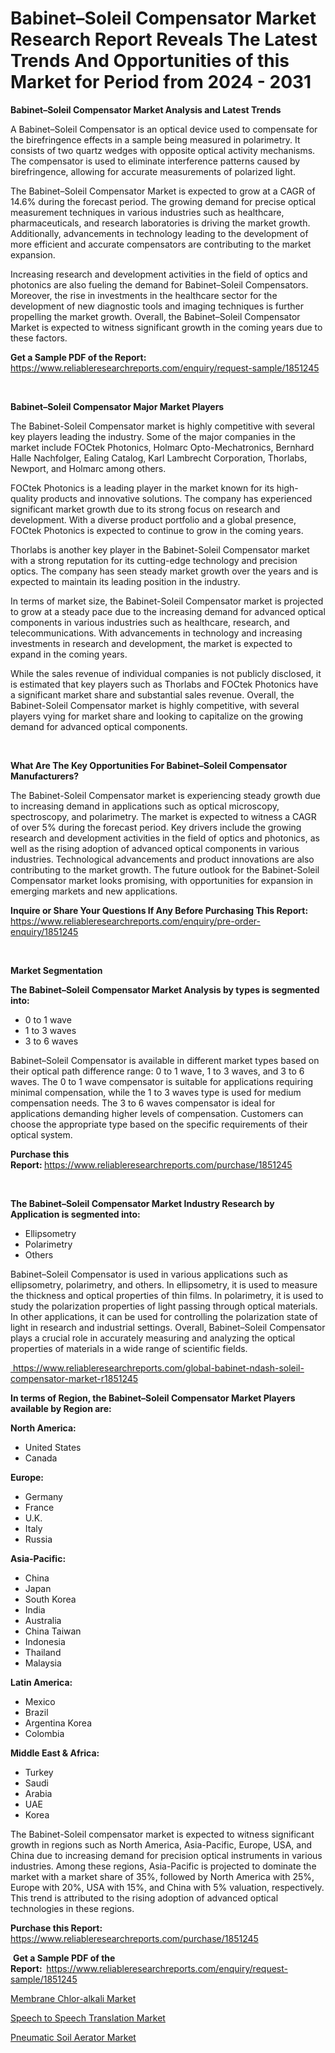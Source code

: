 <p><h1>Babinet–Soleil Compensator Market Research Report Reveals The Latest Trends And Opportunities of this Market for Period from 2024 - 2031</h1></p><p><strong>Babinet–Soleil Compensator Market Analysis and Latest Trends</strong></p>
<p><p>A Babinet–Soleil Compensator is an optical device used to compensate for the birefringence effects in a sample being measured in polarimetry. It consists of two quartz wedges with opposite optical activity mechanisms. The compensator is used to eliminate interference patterns caused by birefringence, allowing for accurate measurements of polarized light.</p><p>The Babinet–Soleil Compensator Market is expected to grow at a CAGR of 14.6% during the forecast period. The growing demand for precise optical measurement techniques in various industries such as healthcare, pharmaceuticals, and research laboratories is driving the market growth. Additionally, advancements in technology leading to the development of more efficient and accurate compensators are contributing to the market expansion.</p><p>Increasing research and development activities in the field of optics and photonics are also fueling the demand for Babinet–Soleil Compensators. Moreover, the rise in investments in the healthcare sector for the development of new diagnostic tools and imaging techniques is further propelling the market growth. Overall, the Babinet–Soleil Compensator Market is expected to witness significant growth in the coming years due to these factors.</p></p>
<p><strong>Get a Sample PDF of the Report:&nbsp;</strong> <a href="https://www.reliableresearchreports.com/enquiry/request-sample/1851245">https://www.reliableresearchreports.com/enquiry/request-sample/1851245</a></p>
<p>&nbsp;</p>
<p><strong>Babinet–Soleil Compensator Major Market Players</strong></p>
<p><p>The Babinet-Soleil Compensator market is highly competitive with several key players leading the industry. Some of the major companies in the market include FOCtek Photonics, Holmarc Opto-Mechatronics, Bernhard Halle Nachfolger, Ealing Catalog, Karl Lambrecht Corporation, Thorlabs, Newport, and Holmarc among others.</p><p>FOCtek Photonics is a leading player in the market known for its high-quality products and innovative solutions. The company has experienced significant market growth due to its strong focus on research and development. With a diverse product portfolio and a global presence, FOCtek Photonics is expected to continue to grow in the coming years.</p><p>Thorlabs is another key player in the Babinet-Soleil Compensator market with a strong reputation for its cutting-edge technology and precision optics. The company has seen steady market growth over the years and is expected to maintain its leading position in the industry.</p><p>In terms of market size, the Babinet-Soleil Compensator market is projected to grow at a steady pace due to the increasing demand for advanced optical components in various industries such as healthcare, research, and telecommunications. With advancements in technology and increasing investments in research and development, the market is expected to expand in the coming years.</p><p>While the sales revenue of individual companies is not publicly disclosed, it is estimated that key players such as Thorlabs and FOCtek Photonics have a significant market share and substantial sales revenue. Overall, the Babinet-Soleil Compensator market is highly competitive, with several players vying for market share and looking to capitalize on the growing demand for advanced optical components.</p></p>
<p>&nbsp;</p>
<p><strong>What Are The Key Opportunities For Babinet–Soleil Compensator Manufacturers?</strong></p>
<p><p>The Babinet-Soleil Compensator market is experiencing steady growth due to increasing demand in applications such as optical microscopy, spectroscopy, and polarimetry. The market is expected to witness a CAGR of over 5% during the forecast period. Key drivers include the growing research and development activities in the field of optics and photonics, as well as the rising adoption of advanced optical components in various industries. Technological advancements and product innovations are also contributing to the market growth. The future outlook for the Babinet-Soleil Compensator market looks promising, with opportunities for expansion in emerging markets and new applications.</p></p>
<p><strong>Inquire or Share Your Questions If Any Before Purchasing This Report:</strong> <a href="https://www.reliableresearchreports.com/enquiry/pre-order-enquiry/1851245">https://www.reliableresearchreports.com/enquiry/pre-order-enquiry/1851245</a></p>
<p>&nbsp;</p>
<p><strong>Market Segmentation</strong></p>
<p><strong>The Babinet–Soleil Compensator Market Analysis by types is segmented into:</strong></p>
<p><ul><li>0 to 1 wave</li><li>1 to 3 waves</li><li>3 to 6 waves</li></ul></p>
<p><p>Babinet–Soleil Compensator is available in different market types based on their optical path difference range: 0 to 1 wave, 1 to 3 waves, and 3 to 6 waves. The 0 to 1 wave compensator is suitable for applications requiring minimal compensation, while the 1 to 3 waves type is used for medium compensation needs. The 3 to 6 waves compensator is ideal for applications demanding higher levels of compensation. Customers can choose the appropriate type based on the specific requirements of their optical system.</p></p>
<p><strong>Purchase this Report:&nbsp;</strong><a href="https://www.reliableresearchreports.com/purchase/1851245">https://www.reliableresearchreports.com/purchase/1851245</a></p>
<p>&nbsp;</p>
<p><strong>The Babinet–Soleil Compensator Market Industry Research by Application is segmented into:</strong></p>
<p><ul><li>Ellipsometry</li><li>Polarimetry</li><li>Others</li></ul></p>
<p><p>Babinet–Soleil Compensator is used in various applications such as ellipsometry, polarimetry, and others. In ellipsometry, it is used to measure the thickness and optical properties of thin films. In polarimetry, it is used to study the polarization properties of light passing through optical materials. In other applications, it can be used for controlling the polarization state of light in research and industrial settings. Overall, Babinet–Soleil Compensator plays a crucial role in accurately measuring and analyzing the optical properties of materials in a wide range of scientific fields.</p></p>
<p><a href="https://www.reliableresearchreports.com/global-babinet-ndash-soleil-compensator-market-r1851245">&nbsp;https://www.reliableresearchreports.com/global-babinet-ndash-soleil-compensator-market-r1851245</a></p>
<p><strong>In terms of Region, the Babinet–Soleil Compensator Market Players available by Region are:</strong></p>
<p>
    <p> <strong> North America: </strong>
        <ul>
            <li>United States</li>
            <li>Canada</li>
        </ul>
        </p> 
    <p> <strong> Europe: </strong>
        <ul>
            <li>Germany</li>
            <li>France</li>
            <li>U.K.</li>
            <li>Italy</li>
            <li>Russia</li>
        </ul>
        </p> 
    <p> <strong> Asia-Pacific: </strong>
        <ul>
            <li>China</li>
            <li>Japan</li>
            <li>South Korea</li>
            <li>India</li>
            <li>Australia</li>
            <li>China Taiwan</li>
            <li>Indonesia</li>
            <li>Thailand</li>
            <li>Malaysia</li>
        </ul>
        </p> 
    <p> <strong> Latin America: </strong>
        <ul>
            <li>Mexico</li>
            <li>Brazil</li>
            <li>Argentina Korea</li>
            <li>Colombia</li>
        </ul>
        </p> 
    <p> <strong> Middle East & Africa: </strong>
        <ul>
            <li>Turkey</li>
            <li>Saudi</li>
            <li>Arabia</li>
            <li>UAE</li>
            <li>Korea</li>
        </ul>
    </p>
    </p>
<p><p>The Babinet-Soleil compensator market is expected to witness significant growth in regions such as North America, Asia-Pacific, Europe, USA, and China due to increasing demand for precision optical instruments in various industries. Among these regions, Asia-Pacific is projected to dominate the market with a market share of 35%, followed by North America with 25%, Europe with 20%, USA with 15%, and China with 5% valuation, respectively. This trend is attributed to the rising adoption of advanced optical technologies in these regions.</p></p>
<p><strong>Purchase this Report: </strong><a href="https://www.reliableresearchreports.com/purchase/1851245">https://www.reliableresearchreports.com/purchase/1851245</a></p>
<p>&nbsp;<strong>Get a Sample PDF of the Report:&nbsp;&nbsp;</strong><a href="https://www.reliableresearchreports.com/enquiry/request-sample/1851245">https://www.reliableresearchreports.com/enquiry/request-sample/1851245</a></p>
<p><strong></strong></p>
<p><p><a href="https://medium.com/@adrainratke1972/deep-dive-into-the-membrane-chlor-alkali-market-itstrends-market-segmentation-and-competitive-aae80964f1a7">Membrane Chlor-alkali Market</a></p><p><a href="https://medium.com/@lynnullrich1993/speech-to-speech-translation-market-trends-and-analysis-opportunities-and-challenges-for-future-06e6979aec97">Speech to Speech Translation Market</a></p><p><a href="https://github.com/sardarp081/Market-Research-Report-List-1/blob/main/pneumatic-soil-aerator-market.md">Pneumatic Soil Aerator Market</a></p></p>